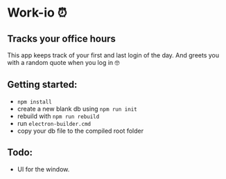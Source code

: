 # Work-io ⏰
## Tracks your office hours
This app keeps track of your first and last login of the day.
And greets you with a random quote when you log in 🤓

## Getting started:
- `npm install`
- create a new blank db using `npm run init`
- rebuild with `npm run rebuild`
- run `electron-builder.cmd`
- copy your db file to the compiled root folder

## Todo:
   - UI for the window.
   

